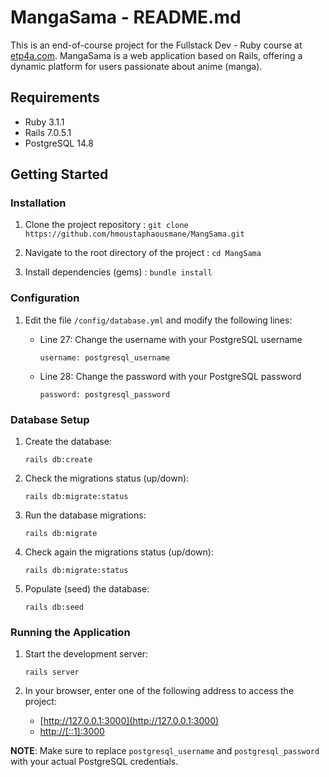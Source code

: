 # MangaSama - README.md

This is an end-of-course project for the Fullstack Dev - Ruby course at [etp4a.com](https://etp4a.com). MangaSama is a web application based on Rails, offering a dynamic platform for users passionate about anime (manga).

## Requirements

* Ruby 3.1.1
* Rails 7.0.5.1
* PostgreSQL 14.8

## Getting Started

### Installation

1. Clone the project repository :  ```git clone https://github.com/hmoustaphaousmane/MangSama.git```

2. Navigate to the root directory of the project : ```cd MangSama```

3. Install dependencies (gems) : ```bundle install```

### Configuration

1. Edit the file `/config/database.yml` and modify the following lines:
    - Line 27: Change the username with your PostgreSQL username
      ```
      username: postgresql_username
      ```

    - Line 28: Change the password with your PostgreSQL password
      ```
      password: postgresql_password
      ```

### Database Setup

1. Create the database:
   ```
   rails db:create
   ```

2. Check the migrations status (up/down):
   ```
   rails db:migrate:status
   ```

3. Run the database migrations:
   ```
   rails db:migrate
   ```

4. Check again the migrations status (up/down):
   ```
   rails db:migrate:status
   ```

5. Populate (seed) the database:
   ```
   rails db:seed
   ```
   
### Running the Application

1. Start the development server:
   ```
   rails server
   ```

2. In your browser, enter one of the following address to access the project:
   - [http://127.0.0.1:3000](http://127.0.0.1:3000)
   - [http://[::1]:3000](http://[::1]:3000)

**NOTE**: Make sure to replace `postgresql_username` and `postgresql_password` with your actual PostgreSQL credentials.
